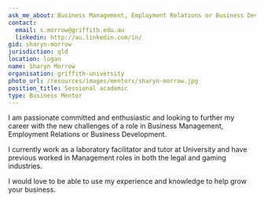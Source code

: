 ```yaml
---
ask_me_about: Business Management, Employment Relations or Business Development.
contact:
  email: s.morrow@griffith.edu.au
  linkedin: http://au.linkedin.com/in/
gid: sharyn-morrow
jurisdiction: qld
location: logan
name: Sharyn Morrow
organisation: griffith-university
photo_url: /resources/images/mentors/sharyn-morrow.jpg
position_title: Sessional academic
type: Business Mentor
---
```


I am passionate committed and enthusiastic and looking to further my career with the new challenges of a role in Business Management, Employment Relations or Business Development.

I currently work as a laboratory facilitator and tutor at University and have previous worked in Management roles in both the legal and gaming industries.

I would love to be able to use my experience and knowledge to help grow your business.